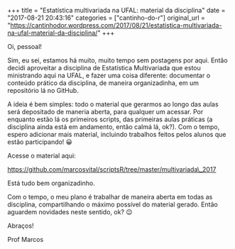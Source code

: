 +++
title = "Estatística multivariada na UFAL: material da disciplina"
date = "2017-08-21 20:43:16"
categories = ["cantinho-do-r"]
original_url = "https://cantinhodor.wordpress.com/2017/08/21/estatistica-multivariada-na-ufal-material-da-disciplina/"
+++

<article id="post-197" class="post-197 post type-post status-publish format-standard hentry category-bioestatistica-e-r">
<p>
Oi, pessoal!
</p>
<p>
Sim, eu sei, estamos há muito, muito tempo sem postagens por aqui. Então
decidi aproveitar a disciplina de Estatística Multivariada que estou
ministrando aqui na UFAL, e fazer uma coisa diferente: documentar o
conteúdo prático da disciplina, de maneira organizadinha, em um
repositório lá no GitHub.
</p>
<p>
A ideia é bem simples: todo o material que gerarmos ao longo das aulas
será depositado de maneria aberta, para qualquer um acessar. Por
enquanto estão lá os primeiros scripts, das primeiras aulas práticas (a
disciplina ainda está em andamento, então calmá lá, ok?). Com o tempo,
espero adicionar mais material, incluindo trabalhos feitos pelos alunos
que estão participando! 😀
</p>
<p>
Acesse o material aqui:
</p>
<p>
<a href="https://github.com/marcosvital/scriptsR/tree/master/multivariada_2017">https://github.com/marcosvital/scriptsR/tree/master/multivariada\_2017</a>
</p>
<p>
Está tudo bem organizadinho.
</p>
<p>
Com o tempo, o meu plano é trabalhar de maneira aberta em todas as
disciplina, compartilhando o máximo possível do material gerado. Então
aguardem novidades neste sentido, ok? 😉
</p>
<p>
Abraços!
</p>
<p>
Prof Marcos
</p>

</article>

